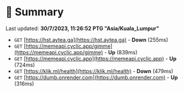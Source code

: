 # 📖 Summary
Last updated: **30/7/2023, 11:26:52 PTG "Asia/Kuala_Lumpur"**

- `GET` [https://hst.aytea.ga](https://hst.aytea.ga) - **Down** (255ms)
- `GET` [https://memeapi.cyclic.app/gimme](https://memeapi.cyclic.app/gimme) - **Up** (839ms)
- `GET` [https://memeapi.cyclic.app](https://memeapi.cyclic.app) - **Up** (724ms)
- `GET` [https://klik.ml/health](https://klik.ml/health) - **Down** (479ms)
- `GET` [https://dumb.onrender.com](https://dumb.onrender.com) - **Up** (316ms)
